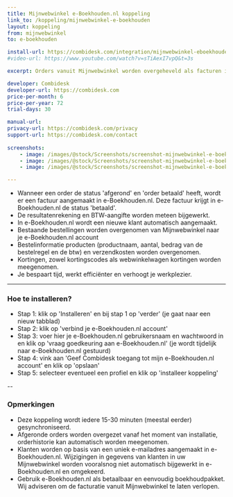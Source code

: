 ```yaml
---
title: Mijnwebwinkel e-Boekhouden.nl koppeling
link_to: /koppeling/mijnwebwinkel-e-boekhouden
layout: koppeling
from: mijnwebwinkel
to: e-boekhouden

install-url: https://combidesk.com/integration/mijnwebwinkel-eboekhouden
#video-url: https://www.youtube.com/watch?v=sTiAexI7vpQ&t=3s

excerpt: Orders vanuit Mijnwebwinkel worden overgeheveld als facturen in e-Boekhouden.nl. 

developer: Combidesk  
developer-url: https://combidesk.com
price-per-month: 6
price-per-year: 72
trial-days: 30

manual-url: 
privacy-url: https://combidesk.com/privacy
support-url: https://combidesk.com/contact
      
screenshots:
    - image: /images/@stock/Screenshots/screenshot-mijnwebwinkel-e-boekhouden-1.png
    - image: /images/@stock/Screenshots/screenshot-mijnwebwinkel-e-boekhouden-2.gif
    - image: /images/@stock/Screenshots/screenshot-mijnwebwinkel-e-boekhouden-3.png

---
```


* Wanneer een order de status 'afgerond' en 'order betaald' heeft, wordt er een factuur aangemaakt in e-Boekhouden.nl. Deze factuur krijgt in e-Boekhouden.nl de status 'betaald'.
* De resultatenrekening en BTW-aangifte worden meteen bijgewerkt.
* In e-Boekhouden.nl wordt een nieuwe klant automatisch aangemaakt.
* Bestaande bestellingen worden overgenomen van Mijnwebwinkel naar je e-Boekhouden.nl account
* Bestelinformatie producten (productnaam, aantal, bedrag van de bestelregel en de btw) en verzendkosten worden overgenomen.
* Kortingen, zowel kortingscodes als webwinkelwagen kortingen worden meegenomen.
* Je bespaart tijd, werkt efficiënter en verhoogt je werkplezier.

---

### Hoe te installeren?
* Stap 1: klik op 'Installeren' en bij stap 1 op 'verder' (je gaat naar een nieuw tabblad)
* Stap 2: klik op 'verbind je e-Boekhouden.nl account'
* Stap 3: voer hier je e-Boekhouden.nl gebruikersnaam en wachtwoord in en klik op 'vraag goedkeuring aan e-Boekhouden.nl' (je wordt tijdelijk naar e-Boekhouden.nl gestuurd)
* Stap 4: vink aan 'Geef Combidesk toegang tot mijn e-Boekhouden.nl account' en klik op 'opslaan'
* Stap 5: selecteer eventueel een profiel en klik op 'installeer koppeling'

--

### Opmerkingen
* Deze koppeling wordt iedere 15-30 minuten (meestal eerder) gesynchroniseerd.
* Afgeronde orders worden overgezet vanaf het moment van installatie, orderhistorie kan automatisch worden meegenomen.
* Klanten worden op basis van een uniek e-mailadres aangemaakt in e-Boekhouden.nl. Wijzigingen in gegevens van klanten in uw Mijnwebwinkel worden vooralsnog niet automatisch bijgewerkt in e-Boekhouden.nl en omgekeerd.
* Gebruik e-Boekhouden.nl als betaalbaar en eenvoudig boekhoudpakket. Wij adviseren om de facturatie vanuit Mijnwebwinkel te laten verlopen.